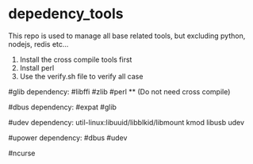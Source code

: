 # depedency_tools
This repo is used to manage all base related tools, but excluding python, nodejs, redis etc...
1. Install the cross compile tools first
2. Install perl
3. Use the verify.sh file to verify all case

#glib
    dependency:
    #libffi
    #zlib
    #perl ** (Do not need cross compile)
    
#dbus
    dependency:
    #expat
    #glib
    
#udev
    dependency:
    util-linux:libuuid/libblkid/libmount
    kmod
    libusb
    udev
    
#upower
    dependency:
    #dbus
    #udev
    
#ncurse

